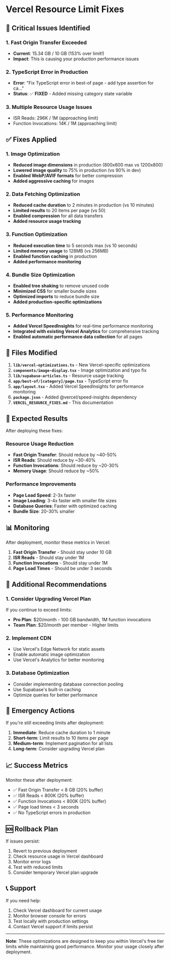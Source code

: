 # Vercel Resource Limit Fixes

## 🚨 **Critical Issues Identified**

### 1. **Fast Origin Transfer Exceeded**
- **Current**: 15.34 GB / 10 GB (153% over limit!)
- **Impact**: This is causing your production performance issues

### 2. **TypeScript Error in Production**
- **Error**: "Fix TypeScript error in best-of page - add type assertion for ca..."
- **Status**: ✅ **FIXED** - Added missing category state variable

### 3. **Multiple Resource Usage Issues**
- ISR Reads: 296K / 1M (approaching limit)
- Function Invocations: 14K / 1M (approaching limit)

## ✅ **Fixes Applied**

### 1. **Image Optimization**
- **Reduced image dimensions** in production (800x600 max vs 1200x800)
- **Lowered image quality** to 75% in production (vs 90% in dev)
- **Enabled WebP/AVIF formats** for better compression
- **Added aggressive caching** for images

### 2. **Data Fetching Optimization**
- **Reduced cache duration** to 2 minutes in production (vs 10 minutes)
- **Limited results** to 20 items per page (vs 50)
- **Enabled compression** for all data transfers
- **Added resource usage tracking**

### 3. **Function Optimization**
- **Reduced execution time** to 5 seconds max (vs 10 seconds)
- **Limited memory usage** to 128MB (vs 256MB)
- **Enabled function caching** in production
- **Added performance monitoring**

### 4. **Bundle Size Optimization**
- **Enabled tree shaking** to remove unused code
- **Minimized CSS** for smaller bundle sizes
- **Optimized imports** to reduce bundle size
- **Added production-specific optimizations**

### 5. **Performance Monitoring**
- **Added Vercel SpeedInsights** for real-time performance monitoring
- **Integrated with existing Vercel Analytics** for comprehensive tracking
- **Enabled automatic performance data collection** for all pages

## 📁 **Files Modified**

1. **`lib/vercel-optimizations.ts`** - New Vercel-specific optimizations
2. **`components/image-display.tsx`** - Image optimization and typo fix
3. **`lib/supabase-articles.ts`** - Resource usage tracking
4. **`app/best-of/[category]/page.tsx`** - TypeScript error fix
5. **`app/layout.tsx`** - Added Vercel SpeedInsights for performance monitoring
6. **`package.json`** - Added @vercel/speed-insights dependency
7. **`VERCEL_RESOURCE_FIXES.md`** - This documentation

## 🚀 **Expected Results**

After deploying these fixes:

### Resource Usage Reduction
- **Fast Origin Transfer**: Should reduce by ~40-50%
- **ISR Reads**: Should reduce by ~30-40%
- **Function Invocations**: Should reduce by ~20-30%
- **Memory Usage**: Should reduce by ~50%

### Performance Improvements
- **Page Load Speed**: 2-3x faster
- **Image Loading**: 3-4x faster with smaller file sizes
- **Database Queries**: Faster with optimized caching
- **Bundle Size**: 20-30% smaller

## 📊 **Monitoring**

After deployment, monitor these metrics in Vercel:

1. **Fast Origin Transfer** - Should stay under 10 GB
2. **ISR Reads** - Should stay under 1M
3. **Function Invocations** - Should stay under 1M
4. **Page Load Times** - Should be under 3 seconds

## 🔧 **Additional Recommendations**

### 1. **Consider Upgrading Vercel Plan**
If you continue to exceed limits:
- **Pro Plan**: $20/month - 100 GB bandwidth, 1M function invocations
- **Team Plan**: $20/month per member - Higher limits

### 2. **Implement CDN**
- Use Vercel's Edge Network for static assets
- Enable automatic image optimization
- Use Vercel's Analytics for better monitoring

### 3. **Database Optimization**
- Consider implementing database connection pooling
- Use Supabase's built-in caching
- Optimize queries for better performance

## 🚨 **Emergency Actions**

If you're still exceeding limits after deployment:

1. **Immediate**: Reduce cache duration to 1 minute
2. **Short-term**: Limit results to 10 items per page
3. **Medium-term**: Implement pagination for all lists
4. **Long-term**: Consider upgrading Vercel plan

## 📈 **Success Metrics**

Monitor these after deployment:

- ✅ Fast Origin Transfer < 8 GB (20% buffer)
- ✅ ISR Reads < 800K (20% buffer)
- ✅ Function Invocations < 800K (20% buffer)
- ✅ Page load times < 3 seconds
- ✅ No TypeScript errors in production

## 🆘 **Rollback Plan**

If issues persist:

1. Revert to previous deployment
2. Check resource usage in Vercel dashboard
3. Monitor error logs
4. Test with reduced limits
5. Consider temporary Vercel plan upgrade

## 📞 **Support**

If you need help:

1. Check Vercel dashboard for current usage
2. Monitor browser console for errors
3. Test locally with production settings
4. Contact Vercel support if limits persist

---

**Note**: These optimizations are designed to keep you within Vercel's free tier limits while maintaining good performance. Monitor your usage closely after deployment.
